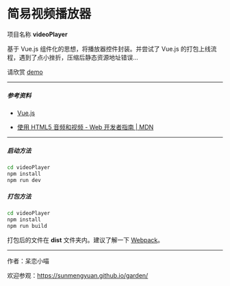 # 简易视频播放器 #

项目名称 __videoPlayer__

基于 Vue.js 组件化的思想，将播放器控件封装。并尝试了 Vue.js 的打包上线流程，遇到了点小挫折，压缩后静态资源地址错误...

请欣赏 [demo](https://sunmengyuan.github.io/demos/vue/videoPlayer)

*****

##### 参考资料 #####

+ [Vue.js](http://cn.vuejs.org/)

+ [使用 HTML5 音频和视频 - Web 开发者指南 | MDN](https://developer.mozilla.org/zh-CN/docs/Web/Guide/HTML/Using_HTML5_audio_and_video)

*****

##### 启动方法 #####
    
```bash
cd videoPlayer
npm install
npm run dev
```

##### 打包方法 #####

```bash
cd videoPlayer
npm install
npm run build
```

打包后的文件在 __dist__ 文件夹内。建议了解一下 [Webpack](https://webpack.github.io/docs/)。

*****
    
作者：呆恋小喵

欢迎参观：<https://sunmengyuan.github.io/garden/>
